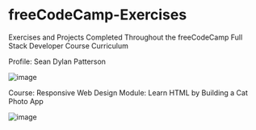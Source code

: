 # freeCodeCamp-Exercises
Exercises and Projects Completed Throughout the freeCodeCamp Full Stack Developer Course Curriculum

Profile: Sean Dylan Patterson

![image](https://user-images.githubusercontent.com/74496368/175141746-acfc5948-a83b-4435-8597-7a652f096a05.png)

Course: Responsive Web Design
Module: Learn HTML by Building a Cat Photo App

![image](https://user-images.githubusercontent.com/74496368/175140207-daef1351-25f5-48b0-8ca4-b84616aad67a.png)
